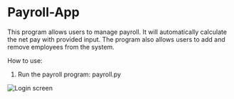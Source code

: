 # Payroll-App

This program allows users to manage payroll. It will automatically calculate the net pay with provided input. The program also allows users to add and remove employees from the system.

How to use:
1. Run the payroll program: payroll.py

![Login screen](https://github.com/gabrielzurc10/Payroll_App/blob/master/Screenshots/Login-screen.png?raw=true)
